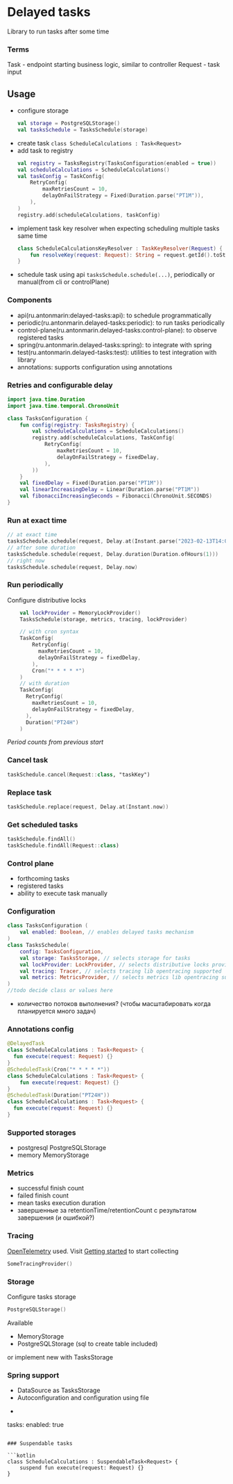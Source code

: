 # Delayed tasks

Library to run tasks after some time

### Terms

Task - endpoint starting business logic, similar to controller
Request - task input

## Usage

- configure storage
  ```kotlin
  val storage = PostgreSQLStorage()
  val tasksSchedule = TasksSchedule(storage)
  ```
- create task `class ScheduleCalculations : Task<Request>`
- add task to registry 
  ```kotlin
  val registry = TasksRegistry(TasksConfiguration(enabled = true))
  val scheduleCalculations = ScheduleCalculations()
  val taskConfig = TaskConfig(
      RetryConfig(
          maxRetriesCount = 10,
          delayOnFailStrategy = Fixed(Duration.parse("PT1M")),
      ),
  )
  registry.add(scheduleCalculations, taskConfig)
  ```
- implement task key resolver when expecting scheduling multiple tasks same time
  ```kotlin
  class ScheduleCalculationsKeyResolver : TaskKeyResolver(Request) { 
      fun resolveKey(request: Request): String = request.getId().toString() 
  }
  ```
- schedule task using api `tasksSchedule.schedule(...)`, periodically or manual(from cli or controlPlane) 

### Components

- api(ru.antonmarin:delayed-tasks:api): to schedule programmatically
- periodic(ru.antonmarin.delayed-tasks:periodic): to run tasks periodically
- control-plane(ru.antonmarin.delayed-tasks:control-plane): to observe registered tasks
- spring(ru.antonmarin.delayed-tasks:spring): to integrate with spring
- test(ru.antonmarin.delayed-tasks:test): utilities to test integration with library
- annotations: supports configuration using annotations

### Retries and configurable delay

```kotlin
import java.time.Duration
import java.time.temporal.ChronoUnit

class TasksConfiguration {
    fun config(registry: TasksRegistry) {
        val scheduleCalculations = ScheduleCalculations()
        registry.add(scheduleCalculations, TaskConfig(
            RetryConfig(
                maxRetriesCount = 10,
                delayOnFailStrategy = fixedDelay,
            ),
        ))
    }
    val fixedDelay = Fixed(Duration.parse("PT1M"))
    val linearIncreasingDelay = Linear(Duration.parse("PT1M"))
    val fibonacciIncreasingSeconds = Fibonacci(ChronoUnit.SECONDS)
}
```

### Run at exact time

```kotlin
// at exact time
tasksSchedule.schedule(request, Delay.at(Instant.parse("2023-02-13T14:03:12Z")))
// after some duration
tasksSchedule.schedule(request, Delay.duration(Duration.ofHours(1)))
// right now
tasksSchedule.schedule(request, Delay.now)
```

### Run periodically

Configure distributive locks
```kotlin
    val lockProvider = MemoryLockProvider()
    TasksSchedule(storage, metrics, tracing, lockProvider)
```

```kotlin
    // with cron syntax
    TaskConfig(
        RetryConfig(
          maxRetriesCount = 10,
          delayOnFailStrategy = fixedDelay,
        ),
        Cron("* * * * *")
    )
    // with duration
    TaskConfig(
      RetryConfig(
        maxRetriesCount = 10,
        delayOnFailStrategy = fixedDelay,
      ),
      Duration("PT24H")
    )
```
_Period counts from previous start_

### Cancel task

```kotlin
taskSchedule.cancel(Request::class, "taskKey")
```

### Replace task

```kotlin
taskSchedule.replace(request, Delay.at(Instant.now))
```

### Get scheduled tasks

```kotlin
taskSchedule.findAll()
taskSchedule.findAll(Request::class)
```

### Control plane

- forthcoming tasks
- registered tasks
- ability to execute task manually

### Configuration

```kotlin
class TasksConfiguration (
    val enabled: Boolean, // enables delayed tasks mechanism
)
class TasksSchedule(
    config: TasksConfiguration,
    val storage: TasksStorage, // selects storage for tasks
    val lockProvider: LockProvider, // selects distributive locks provider
    val tracing: Tracer, // selects tracing lib opentracing supported
    val metrics: MetricsProvider, // selects metrics lib opentracing supported
)
//todo decide class or values here
```
- количество потоков выполнения? (чтобы масштабировать когда планируется много задач)

### Annotations config

```kotlin
@DelayedTask
class ScheduleCalculations : Task<Request> {
  fun execute(request: Request) {}
}
@ScheduledTask(Cron("* * * * *"))
class ScheduleCalculations : Task<Request> {
    fun execute(request: Request) {}
}
@ScheduledTask(Duration("PT24H"))
class ScheduleCalculations : Task<Request> {
  fun execute(request: Request) {}
}
```

### Supported storages

- postgresql PostgreSQLStorage
- memory MemoryStorage

### Metrics

- successful finish count
- failed finish count
- mean tasks execution duration
- завершенные за retentionTime/retentionCount с результатом завершения (и ошибкой?)

### Tracing

[OpenTelemetry](https://opentelemetry.io/) used. 
Visit [Getting started](https://opentelemetry.io/docs/instrumentation/java/) to start collecting

```kotlin
SomeTracingProvider()
```

### Storage

Configure tasks storage
```kotlin
PostgreSQLStorage()
```
Available
- MemoryStorage
- PostgreSQLStorage (sql to create table included)

or implement new with TasksStorage

### Spring support

- DataSource as TasksStorage
- Autoconfiguration and configuration using file
- ```yaml
tasks:
  enabled: true
```

### Suspendable tasks

```kotlin
class ScheduleCalculations : SuspendableTask<Request> {
    suspend fun execute(request: Request) {}
}
```
